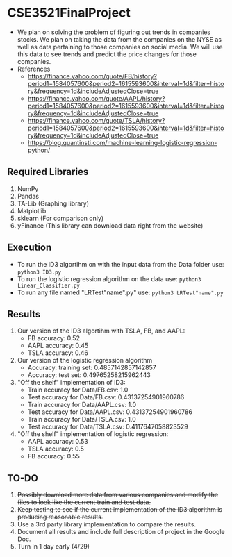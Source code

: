 # CSE3521FinalProject
- We plan on solving the problem of figuring out trends in companies stocks.  We plan on taking the data from the companies on the NYSE as well as data pertaining to those companies on social media.  We will use this data to see trends and predict the price changes for those companies.
- References
    -  https://finance.yahoo.com/quote/FB/history?period1=1584057600&period2=1615593600&interval=1d&filter=history&frequency=1d&includeAdjustedClose=true
    -  https://finance.yahoo.com/quote/AAPL/history?period1=1584057600&period2=1615593600&interval=1d&filter=history&frequency=1d&includeAdjustedClose=true
    -  https://finance.yahoo.com/quote/TSLA/history?period1=1584057600&period2=1615593600&interval=1d&filter=history&frequency=1d&includeAdjustedClose=true
    - https://blog.quantinsti.com/machine-learning-logistic-regression-python/
## **Required Libraries**
1. NumPy
2. Pandas
3. TA-Lib (Graphing library)
4. Matplotlib
5. sklearn (For comparison only)
6. yFinance (This library can download data right from the website)


## **Execution**
- To run the ID3 algortihm on with the input data from the Data folder use: `python3 ID3.py`
- To run the logistic regression algorithm on the data use: `python3 Linear_Classifier.py`
- To run any file named "LRTest"name".py" use: `python3 LRTest"name".py`

## **Results** 
1. Our version of the ID3 algortihm with TSLA, FB, and AAPL:
   - FB accuracy: 0.52
   - AAPL accuracy: 0.45
   - TSLA accuracy: 0.46
2. Our version of the logistic regression algorithm
   - Accuracy: training set:  0.4857142857142857
   - Accuracy: test set:  0.49765258215962443
3. "Off the shelf" implementation of ID3:
   - Train accuracy for Data/FB.csv: 1.0
   - Test accuracy for Data/FB.csv: 0.43137254901960786
   - Train accuracy for Data/AAPL.csv: 1.0
   - Test accuracy for Data/AAPL.csv: 0.43137254901960786
   - Train accuracy for Data/TSLA.csv: 1.0
   - Test accuracy for Data/TSLA.csv: 0.4117647058823529
4. "Off the shelf" implementation of logistic regression:
    - AAPL accuracy: 0.53
    - TSLA accuracy: 0.5
    - FB accuracy: 0.55

## **TO-DO**
1. ~~Possibly download more data from various companies and modify the files to look like the current train and test data.~~
2. ~~Keep testing to see if the current implementation of the ID3 algorithm is producing reasonable results.~~
3. Use a 3rd party library implementation to compare the results.
4. Document all results and include full description of project in the Google Doc.
5. Turn in 1 day early (4/29)

